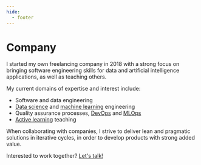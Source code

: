 ```yaml
---
hide:
  - footer
---
```


# Company

I started my own freelancing company in 2018 with a strong focus on bringing
software engineering skills for data and artificial intelligence applications,
as well as teaching others.

My current domains of expertise and interest include:

- Software and data engineering
- [Data science][data-science] and [machine learning][machine-learning] engineering
- Quality assurance processes, [DevOps][devops] and [MLOps][mlops]
- [Active learning][active-learning] teaching

When collaborating with companies, I strive to deliver lean and pragmatic solutions
in iterative cycles, in order to develop products with strong added value.

Interested to work together? [Let's talk!](../contact.md)

[data-science]: https://en.wikipedia.org/wiki/Data_science "Wikipedia - Data Science"
[machine-learning]: https://en.wikipedia.org/wiki/Machine_learning "Wikipedia - Machine Learning"
[devops]: https://en.wikipedia.org/wiki/DevOps "Wikipedia - DevOps"
[mlops]: https://en.wikipedia.org/wiki/MLOps "Wikipedia - MLOps"
[active-learning]: https://en.wikipedia.org/wiki/Active_learning "Wikipedia - Active Learning"
